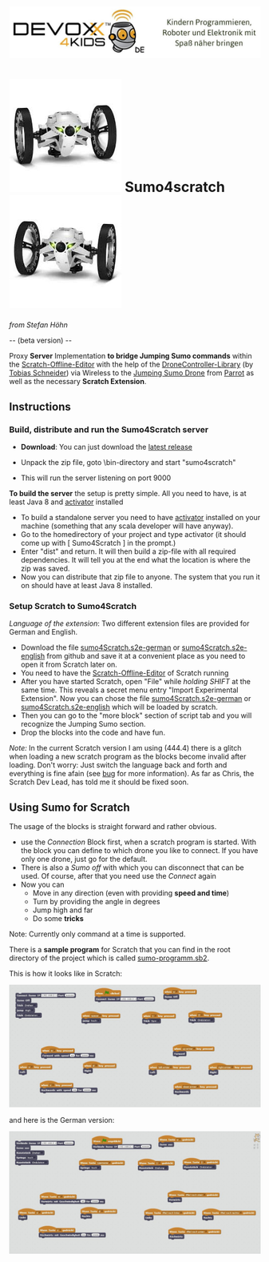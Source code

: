 ![Devoxx4Kids](./app/views/logo.jpg)


# ![Devoxx4Kids](./app/views/jumping-sumo.jpg)  Sumo4scratch  ![Devoxx4Kids](./app/views/jumping-sumo-flipped.jpg)
*from Stefan Höhn*

-- (beta version) --

[Tobias Schneider]: https://github.com/derTobsch
[Scratch-Offline-Editor]: https://scratch.mit.edu/scratch2download/
[Jumping Sumo Drone]: http://www.parrot.com/usa/products/jumping-sumo/
[Parrot]: http://www.parrot.com/
Proxy __Server__ Implementation __to bridge Jumping Sumo commands__ within the [Scratch-Offline-Editor] with the help of the [DroneController-Library] (by [Tobias Schneider]) via Wireless to the [Jumping Sumo Drone] from [Parrot] as well as the necessary __Scratch Extension__.

[DroneController-Library]: https://github.com/Devoxx4KidsDE/drone-controller
[activator]: https://www.lightbend.com/activator/download

## Instructions

### Build, distribute and run the Sumo4Scratch server

[latest release]: https://github.com/Devoxx4KidsDE/sumo4scratch/tree/master/release/sumo4scratch.zip

* __Download__: You can just download the [latest release]

* Unpack the zip file, goto \bin-directory and start "sumo4scratch"
* This will run the server listening on port 9000

__To build the server__ the setup is pretty simple. All you need to have, is at least Java 8 and [activator] installed

* To build a standalone server you need to have [activator] installed on your machine (something that any scala developer will have anyway). 
* Go to the homedirectory of your project and type activator (it should come up with [ Sumo4Scratch ] in the prompt.)
* Enter "dist" and return. It will then build a zip-file with all required dependencies. It will tell you at the end what the location is where the zip was saved.
* Now you can distribute that zip file to anyone. The system that you run it on should have at least Java 8 installed.

### Setup Scratch to Sumo4Scratch

*Language of the extension*: Two different extension files are provided for German and English.

[sumo4Scratch.s2e-german]:  https://github.com/Devoxx4KidsDE/sumo4scratch/tree/master/Scratch/de/sumo4Scratch_de.s2e
[sumo4Scratch.s2e-english]: https://github.com/Devoxx4KidsDE/sumo4scratch/tree/master/Scratch/en/sumo4Scratch_en.s2e

* Download the file [sumo4Scratch.s2e-german] or [sumo4Scratch.s2e-english] from github and save it at a convenient place as you need to open it from Scratch later on.
* You need to have the [Scratch-Offline-Editor] of Scratch running
* After you have started Scratch, open "File" while *holding SHIFT* at the same time. This reveals a secret menu entry "Import Experimental Extension". Now you can chose the file [sumo4Scratch.s2e-german] or [sumo4Scratch.s2e-english] which will be loaded by scratch.
* Then you can go to the "more block" section of script tab and you will recognize the Jumping Sumo section.
* Drop the blocks into the code and have fun.

[bug]: https://scratch.mit.edu/discuss/topic/191003/
*Note:* In the current Scratch version I am using (444.4) there is a glitch when loading a new scratch program as the blocks become invalid after loading. Don't worry: Just switch the language back and forth and everything is fine afain (see [bug] for more information). As far as Chris, the Scratch Dev Lead, has told me it should be fixed soon. 

## Using Sumo for Scratch

The usage of the blocks is straight forward and rather obvious. 

* use the *Connection* Block first, when a scratch program is started. With the block you can define to which drone you like to connect. If you have only one drone, just go for the default.
* There is also a *Sumo off* with which you can disconnect that can be used. Of course, after that you need use the *Connect* again
* Now you can
	* Move in any direction (even with providing __speed and time__)
	* Turn by providing the angle in degrees
	* Jump high and far
	* Do some __tricks__

Note: Currently only command at a time is supported. 
	
[sumo-programm.sb2]: https://github.com/Devoxx4KidsDE/sumo4scratch/tree/master/Scratch/sumo-programm.sb2
There is a __sample program__ for Scratch that you can find in the root directory of the project which is called [sumo-programm.sb2].

This is how it looks like in Scratch:

![English Sample](./scratch-sample_en.jpg)

and here is the German version:

![German Sample](./scratch-sample_de.jpg)
